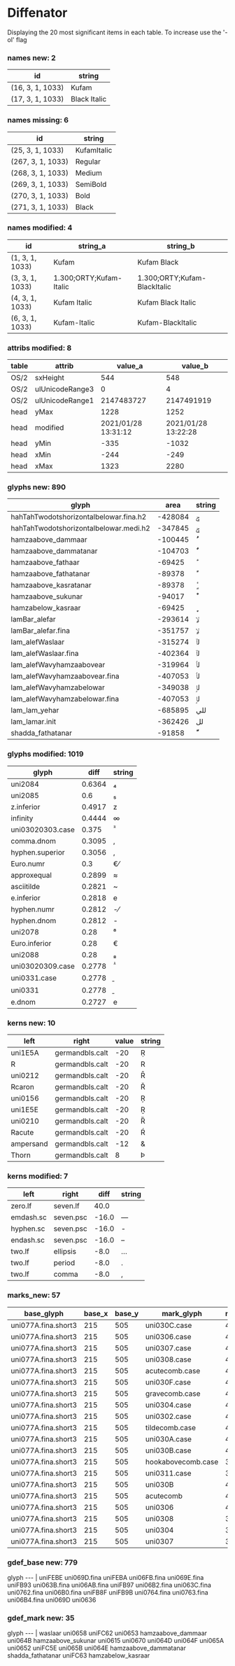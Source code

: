 # Diffenator

Displaying the 20 most significant items in each table. To increase use the '-ol' flag


### names new: 2

id | string
--- | --- | 
(16, 3, 1, 1033) | Kufam
(17, 3, 1, 1033) | Black Italic

### names missing: 6

id | string
--- | --- | 
(25, 3, 1, 1033) | KufamItalic
(267, 3, 1, 1033) | Regular
(268, 3, 1, 1033) | Medium
(269, 3, 1, 1033) | SemiBold
(270, 3, 1, 1033) | Bold
(271, 3, 1, 1033) | Black

### names modified: 4

id | string_a | string_b
--- | --- | --- | 
(1, 3, 1, 1033) | Kufam | Kufam Black
(3, 3, 1, 1033) | 1.300;ORTY;Kufam-Italic | 1.300;ORTY;Kufam-BlackItalic
(4, 3, 1, 1033) | Kufam Italic | Kufam Black Italic
(6, 3, 1, 1033) | Kufam-Italic | Kufam-BlackItalic

### attribs modified: 8

table | attrib | value_a | value_b
--- | --- | --- | --- | 
OS/2 | sxHeight | 544 | 548
OS/2 | ulUnicodeRange3 | 0 | 4
OS/2 | ulUnicodeRange1 | 2147483727 | 2147491919
head | yMax | 1228 | 1252
head | modified | 2021/01/28 13:31:12 | 2021/01/28 13:22:28
head | yMin | -335 | -1032
head | xMin | -244 | -249
head | xMax | 1323 | 2280

### glyphs new: 890

glyph | area | string
--- | --- | --- | 
hahTahTwodotshorizontalbelowar.fina.h2 | -428084 | ݯ
hahTahTwodotshorizontalbelowar.medi.h2 | -347845 | ݯ
hamzaabove_dammaar | -100445 | ُٔ
hamzaabove_dammatanar | -104703 | ٌٔ
hamzaabove_fathaar | -69425 | َٔ
hamzaabove_fathatanar | -89378 | ًٔ
hamzaabove_kasratanar | -89378 | ٍٔ
hamzaabove_sukunar | -94017 | ْٔ
hamzabelow_kasraar | -69425 | ِٕ
lamBar_alefar | -293614 | ݪا
lamBar_alefar.fina | -351757 | ݪا
lam_alefWaslaar | -315274 | لٱ
lam_alefWaslaar.fina | -402364 | لٱ
lam_alefWavyhamzaabovear | -319964 | لٲ
lam_alefWavyhamzaabovear.fina | -407053 | لٲ
lam_alefWavyhamzabelowar | -349038 | لٳ
lam_alefWavyhamzabelowar.fina | -407053 | لٳ
lam_lam_yehar | -685895 | للي
lam_lamar.init | -362426 | لل
shadda_fathatanar | -91858 | ًّ

### glyphs modified: 1019

glyph | diff | string
--- | --- | --- | 
uni2084 | 0.6364 | ₄
uni2085 | 0.6 | ₅
z.inferior | 0.4917 | z
infinity | 0.4444 | ∞
uni03020303.case | 0.375 | ̂̃
comma.dnom | 0.3095 | ,
hyphen.superior | 0.3056 | ,
Euro.numr | 0.3 | €⁄
approxequal | 0.2899 | ≈
asciitilde | 0.2821 | ~
e.inferior | 0.2818 | e
hyphen.numr | 0.2812 | -⁄
hyphen.dnom | 0.2812 | -
uni2078 | 0.28 | ⁸
Euro.inferior | 0.28 | €
uni2088 | 0.28 | ₈
uni03020309.case | 0.2778 | ̂̉
uni0331.case | 0.2778 | ̱
uni0331 | 0.2778 | ̱
e.dnom | 0.2727 | e

### kerns new: 10

left | right | value | string
--- | --- | --- | --- | 
uni1E5A | germandbls.calt | -20 | Ṛ
R | germandbls.calt | -20 | R
uni0212 | germandbls.calt | -20 | Ȓ
Rcaron | germandbls.calt | -20 | Ř
uni0156 | germandbls.calt | -20 | Ŗ
uni1E5E | germandbls.calt | -20 | Ṟ
uni0210 | germandbls.calt | -20 | Ȑ
Racute | germandbls.calt | -20 | Ŕ
ampersand | germandbls.calt | -12 | &
Thorn | germandbls.calt | 8 | Þ

### kerns modified: 7

left | right | diff | string
--- | --- | --- | --- | 
zero.lf | seven.lf | 40.0 | 
emdash.sc | seven.psc | -16.0 | —
hyphen.sc | seven.psc | -16.0 | -
endash.sc | seven.psc | -16.0 | –
two.lf | ellipsis | -8.0 | …
two.lf | period | -8.0 | .
two.lf | comma | -8.0 | ,

### marks_new: 57

base_glyph | base_x | base_y | mark_glyph | mark_x | mark_y
--- | --- | --- | --- | --- | --- | 
uni077A.fina.short3 | 215 | 505 | uni030C.case | 438 | 720
uni077A.fina.short3 | 215 | 505 | uni0306.case | 436 | 720
uni077A.fina.short3 | 215 | 505 | uni0307.case | 424 | 720
uni077A.fina.short3 | 215 | 505 | uni0308.case | 423 | 720
uni077A.fina.short3 | 215 | 505 | acutecomb.case | 423 | 720
uni077A.fina.short3 | 215 | 505 | uni030F.case | 423 | 720
uni077A.fina.short3 | 215 | 505 | gravecomb.case | 423 | 720
uni077A.fina.short3 | 215 | 505 | uni0304.case | 423 | 720
uni077A.fina.short3 | 215 | 505 | uni0302.case | 423 | 720
uni077A.fina.short3 | 215 | 505 | tildecomb.case | 423 | 720
uni077A.fina.short3 | 215 | 505 | uni030A.case | 423 | 720
uni077A.fina.short3 | 215 | 505 | uni030B.case | 422 | 720
uni077A.fina.short3 | 215 | 505 | hookabovecomb.case | 393 | 720
uni077A.fina.short3 | 215 | 505 | uni0311.case | 374 | 720
uni077A.fina.short3 | 215 | 505 | uni030B | 432 | 548
uni077A.fina.short3 | 215 | 505 | acutecomb | 416 | 548
uni077A.fina.short3 | 215 | 505 | uni0306 | 407 | 548
uni077A.fina.short3 | 215 | 505 | uni0308 | 395 | 548
uni077A.fina.short3 | 215 | 505 | uni0304 | 394 | 548
uni077A.fina.short3 | 215 | 505 | uni0307 | 393 | 548

### gdef_base new: 779

glyph
--- | 
uniFEBE
uni069D.fina
uniFEBA
uni06FB.fina
uni069E.fina
uniFB93
uni063B.fina
uni06AB.fina
uniFB97
uni06B2.fina
uni063C.fina
uni0762.fina
uni06B0.fina
uniFB8F
uniFB9B
uni0764.fina
uni0763.fina
uni06B4.fina
uni069D
uni0636

### gdef_mark new: 35

glyph
--- | 
waslaar
uni0658
uniFC62
uni0653
hamzaabove_dammaar
uni064B
hamzaabove_sukunar
uni0615
uni0670
uni064D
uni064F
uni065A
uni0652
uniFC5E
uni065B
uni064E
hamzaabove_dammatanar
shadda_fathatanar
uniFC63
hamzabelow_kasraar